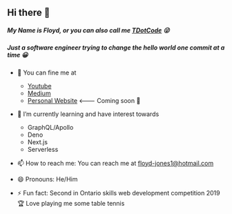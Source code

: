 ## Hi there 👋
##### My Name is Floyd, or you can also call me [TDotCode](https://www.youtube.com/channel/UCUwA7VxRo-uw2eQJ52EkKlQ) 😜 
##### Just a software engineer trying to change the hello world one commit at a time 😀

- 👀 You can fine me at
  - [Youtube](https://www.youtube.com/channel/UCUwA7VxRo-uw2eQJ52EkKlQ)
  - [Medium](https://floydfajones.medium.com)
  - [Personal Website](https://tdotcode.com) <--- Coming soon 🤫

- 🌱 I’m currently learning and have interest towards
  - GraphQL/Apollo
  - Deno
  - Next.js
  - Serverless

- 📫 How to reach me: You can reach me at floyd-jones1@hotmail.com

- 😄 Pronouns: He/Him

- ⚡ Fun fact: Second in Ontario skills web development competition 2019 🏆 Love playing me some table tennis
